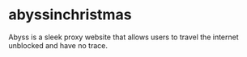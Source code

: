 # abyssinchristmas
Abyss is a sleek proxy website that allows users to travel the internet unblocked and have no trace.
